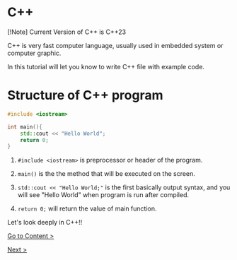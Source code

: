 # C++ 
[!Note] Current Version of C++ is C++23

C++ is very fast computer language, usually used in embedded system or computer graphic.

In this tutorial will let you know to write C++ file with example code.


# Structure of C++ program
```cpp
#include <iostream>

int main(){
    std::cout << "Hello World";
    return 0;
}
```

1. `#include <iostream>` is preprocessor or header of the program.

2. `main()` is the the method that will be executed on the screen.

3. `std::cout << "Hello World;"` is the first basically output syntax, and you will see "Hello World" when program is run after compiled.

4. `return 0;` will return the value of main function. 


Let's look deeply in C++!!

[Go to Content >]() 

[Next >]()
